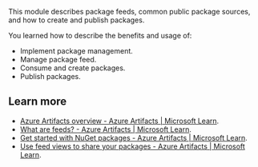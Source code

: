 This module describes package feeds, common public package sources, and how to create and publish packages.

You learned how to describe the benefits and usage of:

 -  Implement package management.
 -  Manage package feed.
 -  Consume and create packages.
 -  Publish packages.

## Learn more

 -  [Azure Artifacts overview - Azure Artifacts \| Microsoft Learn](/azure/devops/artifacts/start-using-azure-artifacts).
 -  [What are feeds? - Azure Artifacts \| Microsoft Learn](/azure/devops/artifacts/concepts/feeds).
 -  [Get started with NuGet packages - Azure Artifacts \| Microsoft Learn](/azure/devops/artifacts/get-started-nuget).
 -  [Use feed views to share your packages - Azure Artifacts \| Microsoft Learn](/azure/devops/artifacts/feeds/views).
